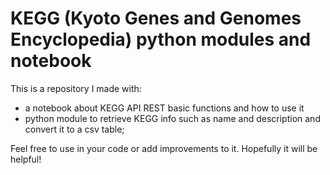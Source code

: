 # KEGG (Kyoto Genes and Genomes Encyclopedia) python modules and notebook
This is a repository I made with: 
- a notebook about KEGG API REST basic functions and how to use it
- python module to retrieve KEGG info such as name and description and convert it to a csv table;
  
Feel free to use in your code or add improvements to it. Hopefully it will be helpful!

